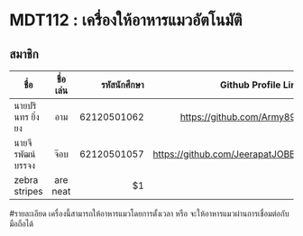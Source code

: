 # MDT112 : เครื่องให้อาหารแมวอัตโนมัติ


## สมาชิก



| ชื่อ       | ชื่อเล่น| รหัสนักศึกษา |Github Profile Link|
| ------------- |:-------------:| -----:|----:|
| นายปรินทร ยิ่งยง   | อาม | 62120501062 |https://github.com/Army898 |
| นายจีรพัฒน์ บรรจง      | จ๊อบ     |   62120501057 |https://github.com/JeerapatJOBBY|
| zebra stripes | are neat      |    $1 ||

#รายละเอียด
เครื่องนี้สามารถให้อาหารแมวโดยการตั้งเวลา หรือ จะให้อาหารแมวผ่านการเชื่อมต่อกับมือถือได้
